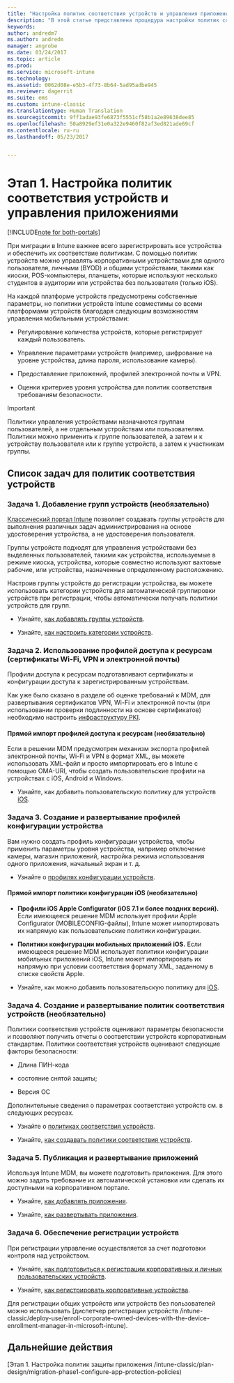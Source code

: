```yaml
---
title: "Настройка политик соответствия устройств и управления приложениями во время миграции Intune | Документация Майкрософт"
description: "В этой статье представлена процедура настройки политик соответствия устройств и управления приложениями во время миграции Intune."
keywords: 
author: andredm7
ms.author: andredm
manager: angrobe
ms.date: 03/24/2017
ms.topic: article
ms.prod: 
ms.service: microsoft-intune
ms.technology: 
ms.assetid: 0062d08e-e5b3-4f73-8b64-5ad95adbe945
ms.reviewer: dagerrit
ms.suite: ems
ms.custom: intune-classic
ms.translationtype: Human Translation
ms.sourcegitcommit: 9ff1adae93fe6873f5551cf58b1a2e89638dee85
ms.openlocfilehash: 50a8929ef31e0a322e9460f82af3ed821ade69cf
ms.contentlocale: ru-ru
ms.lasthandoff: 05/23/2017


---
```


# <a name="phase-1-configure-device-compliance-and-app-management-policies"></a>Этап 1. Настройка политик соответствия устройств и управления приложениями

[!INCLUDE[note for both-portals](../includes/note-for-both-portals.md)]

При миграции в Intune важнее всего зарегистрировать все устройства и обеспечить их соответствие политикам. С помощью политик устройств можно управлять корпоративными устройствами для одного пользователя, личными (BYOD) и общими устройствами, такими как киоски, POS-компьютеры, планшеты, которые используют несколько студентов в аудитории или устройства без пользователя (только iOS).

На каждой платформе устройств предусмотрены собственные параметры, но политики устройств Intune совместимы со всеми платформами устройств благодаря следующим возможностям управления мобильными устройствами:

-   Регулирование количества устройств, которые регистрирует каждый пользователь.

-   Управление параметрами устройств (например, шифрование на уровне устройства, длина пароля, использование камеры).

-   Предоставление приложений, профилей электронной почты и VPN.

-   Оценки критериев уровня устройства для политик соответствия требованиям безопасности.

> [!IMPORTANT]
> Политики управления устройствами назначаются группам пользователей, а не отдельным устройствам или пользователям. Политики можно применить к группе пользователей, а затем и к устройству пользователя или к группе устройств, а затем к участникам группы.

## <a name="task-list-for-device-compliance-policies"></a>Список задач для политик соответствия устройств

### <a name="task-1-add-device-groups-optional"></a>Задача 1. Добавление групп устройств (необязательно)

[Классический портал Intune](https://manage.microsoft.com/) позволяет создавать группы устройств для выполнения различных задач администрирования на основе удостоверения устройства, а не удостоверения пользователя.

Группы устройств подходят для управления устройствами без выделенных пользователей, такими как устройства, используемые в режиме киоска, устройства, которые совместно используют вахтовые рабочие, или устройства, назначенные определенному расположению.

Настроив группы устройств до регистрации устройства, вы можете использовать категории устройств для автоматической группировки устройств при регистрации, чтобы автоматически получать политики устройств для групп.

-   Узнайте, [как добавлять группы устройств](/intune-classic/get-started/start-with-a-paid-subscription-to-microsoft-intune-step-5).

-   Узнайте, [как настроить категории устройств](/intune-classic/deploy-use/categorize-devices-with-device-group-mapping-in-microsoft-intune).

### <a name="task-2-use-resource-access-profiles-wi-fi-vpn-and-email-certificates"></a>Задача 2. Использование профилей доступа к ресурсам (сертификаты Wi-Fi, VPN и электронной почты)

Профили доступа к ресурсам подготавливают сертификаты и конфигурации доступа к зарегистрированным устройствам.

Как уже было сказано в разделе об оценке требований к MDM, для развертывания сертификатов VPN, Wi-Fi и электронной почты (при использовании проверки подлинности на основе сертификатов) необходимо настроить [инфраструктуру PKI](/intune-classic/deploy-use/secure-resource-access-with-certificate-profiles).

#### <a name="direct-import-of-resource-access-profiles-optional"></a>Прямой импорт профилей доступа к ресурсам (необязательно)

Если в решении MDM предусмотрен механизм экспорта профилей электронной почты, Wi-Fi и VPN в формат XML, вы можете использовать XML-файл и просто импортировать его в Intune с помощью OMA-URI, чтобы создать пользовательские профили на устройствах с iOS, Android и Windows.

-   Узнайте, как добавить пользовательскую политику для устройств [iOS](/intune-classic/deploy-use/windows-10-policy-settings-in-microsoft-intune).

### <a name="task-3-create-and-deploy-device-configuration-profiles"></a>Задача 3. Создание и развертывание профилей конфигурации устройства

Вам нужно создать профиль конфигурации устройства, чтобы применить параметры уровня устройства, например отключение камеры, магазин приложений, настройка режима использования одного приложения, начальный экран и т. д.

- Узнайте о [профилях конфигурации устройств](https://docs.microsoft.com/intune/device-profile-create).

####  <a name="direct-import-of-ios-configuration-profiles-optional"></a>Прямой импорт политики конфигурации iOS (необязательно)

-   **Профили iOS Apple Configurator (iOS 7.1 и более поздних версий).** Если имеющееся решение MDM использует профили Apple Configurator (MOBILECONFIG-файлы), Intune может импортировать их напрямую как пользовательские политики конфигурации.

-   **Политики конфигурации мобильных приложений iOS.** Если имеющееся решение MDM использует политики конфигурации мобильных приложений iOS, Intune может импортировать их напрямую при условии соответствия формату XML, заданному в списке свойств Apple.

- Узнайте, как можно добавить пользовательскую политику для [iOS](/intune-classic/deploy-use/ios-policy-settings-in-microsoft-intune#custom-policy-settings).

### <a name="task-4-create-and-deploy-device-compliance-policies-optional"></a>Задача 4. Создание и развертывание политик соответствия устройств (необязательно)

Политики соответствия устройств оценивают параметры безопасности и позволяют получить отчеты о соответствии устройств корпоративным стандартам. Политики соответствия устройств оценивают следующие факторы безопасности:

-   Длина ПИН-кода

-   состояние снятой защиты;

-   Версия ОС

Дополнительные сведения о параметрах соответствия устройств см. в следующих ресурсах.

-   Узнайте о [политиках соответствия устройств](/intune-classic/deploy-use/introduction-to-device-compliance-policies-in-microsoft-intune).

-   Узнайте, [как создавать политики соответствия устройств](/intune-classic/deploy-use/create-a-device-compliance-policy-in-microsoft-intune).

### <a name="task-5-publish-and-deploy-apps"></a>Задача 5. Публикация и развертывание приложений

Используя Intune MDM, вы можете подготовить приложения. Для этого можно задать требование их автоматической установки или сделать их доступными на корпоративном портале.

-   Узнайте, [как добавлять приложения](/intune-classic/deploy-use/add-apps).

-   Узнайте, [как развертывать приложения](/intune-classic/deploy-use/deploy-apps).

### <a name="task-6-enable-device-enrollment"></a>Задача 6. Обеспечение регистрации устройств

При регистрации управление осуществляется за счет подготовки контроля над устройством.

-   Узнайте, [как подготовиться к регистрации корпоративных и личных пользовательских устройств](/intune-classic/deploy-use/enroll-devices-in-microsoft-intune).

-   Узнайте, [как регистрировать корпоративные устройства](/intune-classic/deploy-use/manage-corporate-owned-devices).

Для регистрации общих устройств или устройств без пользователей можно использовать [диспетчер регистрации устройств /intune-classic/deploy-use/enroll-corporate-owned-devices-with-the-device-enrollment-manager-in-microsoft-intune).

## <a name="next-steps"></a>Дальнейшие действия 

[Этап 1. Настройка политик защиты приложения /intune-classic/plan-design/migration-phase1-configure-app-protection-policies)


